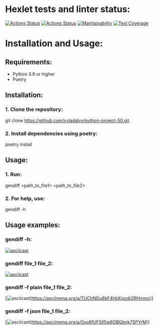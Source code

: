 # Hexlet tests and linter status:
[![Actions Status](https://github.com/vvladalvv/python-project-50/actions/workflows/hexlet-check.yml/badge.svg)](https://github.com/vvladalvv/python-project-50/actions)
[![Actions Status](https://github.com/vvladalvv/python-project-50/actions/workflows/main.yml/badge.svg)](https://github.com/vvladalvv/python-project-50/actions)
[![Maintainability](https://api.codeclimate.com/v1/badges/ba6e543919a335cff182/maintainability)](https://codeclimate.com/github/vvladalvv/python-project-50/maintainability)
[![Test Coverage](https://api.codeclimate.com/v1/badges/ba6e543919a335cff182/test_coverage)](https://codeclimate.com/github/vvladalvv/python-project-50/test_coverage)
# Installation and Usage:
## Requirements:
- Python 3.9 or higher
- Poetry
## Installation:
### 1. Clone the repository:
git clone https://github.com/vvladalvv/python-project-50.git
### 2. Install dependencies using poetry:
poetry install
## Usage:
### 1. Run:
gendiff <path_to_file1> <path_to_file2>
### 2. For help, use:
gendiff -h
## Usage examples:
### gendiff -h:
[![asciicast](https://asciinema.org/a/BR1JroM3FI5c3F2Itciw0sDQ4.svg)](https://asciinema.org/a/BR1JroM3FI5c3F2Itciw0sDQ4)
### gendiff file_1 file_2:
[![asciicast](https://asciinema.org/a/szbqPef8n4LecmAXoukGzGhB9.svg)](https://asciinema.org/a/szbqPef8n4LecmAXoukGzGhB9)
### gendiff -f plain file_1 file_2:
[![asciicast](https://asciinema.org/a/TUChNDu8bF4hbXiozdr2RHmmc.svg)(https://asciinema.org/a/TUChNDu8bF4hbXiozdr2RHmmc)]
### gendiff -f json file_1 file_2:
[![asciicast](https://asciinema.org/a/0so6fUFSll5w6OBQbnk7SPYrM.svg)(https://asciinema.org/a/0so6fUFSll5w6OBQbnk7SPYrM)]